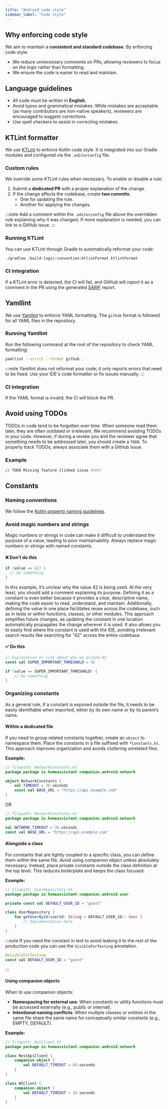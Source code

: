 ```yaml
---
title: "Android code style"
sidebar_label: "Code style"
---
```


## Why enforcing code style

We aim to maintain a **consistent and standard codebase**. By enforcing code style:

- We reduce unnecessary comments on PRs, allowing reviewers to focus on the logic rather than formatting.
- We ensure the code is easier to read and maintain.

## Language guidelines

- All code must be written in **English**.
- Avoid typos and grammatical mistakes. While mistakes are acceptable (as many contributors are non-native speakers), reviewers are encouraged to suggest corrections.
- Use spell checkers to assist in correcting mistakes.

## KTLint formatter

We use [KTLint](https://pinterest.github.io/ktlint) to enforce Kotlin code style. It is integrated into our Gradle modules and configured via the `.editorconfig` file.

### Custom rules

We override some KTLint rules when necessary. To enable or disable a rule:

  1. Submit a **dedicated PR** with a proper explanation of the change.
  2. If the change affects the codebase, create **two commits**:
     - One for updating the rule.
     - Another for applying the changes.

:::note
Add a comment within the `.editorconfig` file above the overridden rule explaining why it was changed. If more explanation is needed, you can link to a GitHub issue.
:::

### Running KTLint

You can use KTLint through Gradle to automatically reformat your code:

```bash
./gradlew :build-logic:convention:ktlintFormat ktlintFormat
```

### CI integration

If a KTLint error is detected, the CI will fail, and GitHub will report it as a comment in the PR using the generated [SARIF](/docs/android/tips/sarif_reports.md) report.

## Yamllint

We use [Yamllint](https://github.com/adrienverge/yamllint) to enforce YAML formatting. The `github` format is followed for all YAML files in the repository.

### Running Yamllint

Run the following command at the root of the repository to check YAML formatting:

```bash
yamllint --strict --format github .
```

:::note
Yamllint does not reformat your code; it only reports errors that need to be fixed. Use your IDE's code formatter or fix issues manually.
:::

### CI integration

If the YAML format is invalid, the CI will block the PR.

## Avoid using TODOs

TODOs in code tend to be forgotten over time. When someone read them later, they are often outdated or irrelevant. We recommend avoiding TODOs in your code. However, if during a review you and the reviewer agree that something needs to be addressed later, you should create a `TODO`. To properly track TODOs, always associate them with a GitHub issue.

### Example

```bash
// TODO Missing feature (linked issue #404)
```

## Constants

### Naming conventions

We follow the [Kotlin property naming guidelines](https://kotlinlang.org/docs/coding-conventions.html#property-names).

### Avoid magic numbers and strings

Magic numbers or strings in code can make it difficult to understand the purpose of a value, leading to poor maintainability. Always replace magic numbers or strings with named constants.

#### ❌ Don't do this

```kotlin
if (value == 42) {
  // Do something
}
```

In this example, it’s unclear why the value 42 is being used. At the very least, you should add a comment explaining its purpose. Defining it as a constant is even better because it provides a clear, descriptive name, making the code easier to read, understand, and maintain. Additionally, defining the value in one place facilitates reuse across the codebase, such as in tests or within functions, classes, or other modules. This approach simplifies future changes, as updating the constant in one location automatically propagates the change wherever it is used. It also allows you to easily find where the constant is used with the IDE, avoiding irrelevant search results like searching for "42" across the entire codebase.

#### ✅ Do this

```kotlin
// Explanation or link about why we picked 42
const val SUPER_IMPORTANT_THRESHOLD = 42

if (value == SUPER_IMPORTANT_THRESHOLD) {
    // Do something
}
```

### Organizing constants

As a general rule, if a constant is exposed outside the file, it needs to be easily identifiable when imported, either by its own name or by its parent’s name.

#### Within a dedicated file

If you need to group related constants together, create an `object` to namespace them. Place the constants in a file suffixed with `*Constants.kt`. This approach improves organization and avoids cluttering unrelated files.

**Example:**

```kotlin
// filepath: NetworkConstants.kt
package package io.homeassistant.companion.android.network

object NetworkConstants {
    val TIMEOUT = 30.seconds
    const val BASE_URL = "https://api.example.com"
}
```

OR

```kotlin
// filepath: NetworkConstants.kt
package package io.homeassistant.companion.android.network

val NETWORK_TIMEOUT = 30.seconds
const val BASE_URL = "https://api.example.com"
```

#### Alongside a class

For constants that are tightly coupled to a specific class, you can define them within the same file. Avoid using companion object unless absolutely necessary. Instead, place private constants outside the class definition at the top level. This reduces boilerplate and keeps the class focused.

**Example:**

```kotlin
// filepath: UserRepository.kt
package package io.homeassistant.companion.android.user

private const val DEFAULT_USER_ID = "guest"

class UserRepository {
    fun getUserById(userId: String = DEFAULT_USER_ID): User {
        // Implementation here
    }
}
```

:::note
If you need the constant in test to avoid leaking it to the rest of the production code you can use the `VisibleForTesting` annotation.

```kotlin
@VisibleForTesting
const val DEFAULT_USER_ID = "guest"
```

:::

#### Using companion objects

When to use companion objects:

- **Namespacing for external use**: When constants or utility functions must be accessed externally (e.g., public or internal).
- **Intentional naming conflicts**: When multiple classes or entities in the same file share the same name for conceptually similar constants (e.g., EMPTY, DEFAULT).

**Example:**

```kotlin
// filepath: ApiClient.kt
package package io.homeassistant.companion.android.network

class RestApiClient {
    companion object {
        val DEFAULT_TIMEOUT = 60.seconds
    }
}

class WSClient {
    companion object {
        val DEFAULT_TIMEOUT = 10.seconds
    }
}
```
